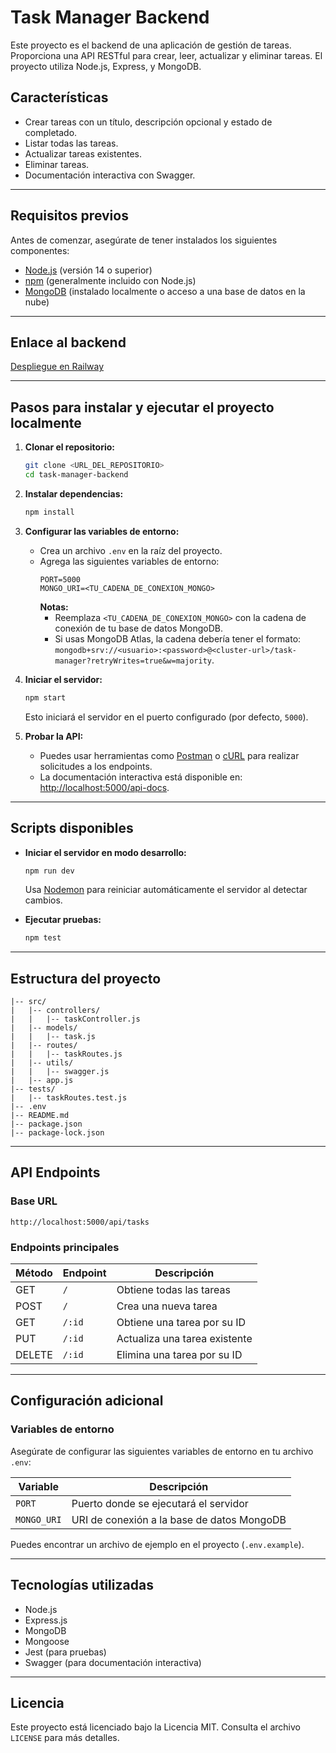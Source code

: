 # Task Manager Backend

Este proyecto es el backend de una aplicación de gestión de tareas. Proporciona una API RESTful para crear, leer, actualizar y eliminar tareas. El proyecto utiliza Node.js, Express, y MongoDB.

## Características
- Crear tareas con un título, descripción opcional y estado de completado.
- Listar todas las tareas.
- Actualizar tareas existentes.
- Eliminar tareas.
- Documentación interactiva con Swagger.

---

## Requisitos previos

Antes de comenzar, asegúrate de tener instalados los siguientes componentes:
- [Node.js](https://nodejs.org/) (versión 14 o superior)
- [npm](https://www.npmjs.com/) (generalmente incluido con Node.js)
- [MongoDB](https://www.mongodb.com/) (instalado localmente o acceso a una base de datos en la nube)

---

## Enlace al backend

[Despliegue en Railway](https://task-manager-backend-production-5cb8.up.railway.app/api/tasks)

---

## Pasos para instalar y ejecutar el proyecto localmente

1. **Clonar el repositorio:**
   ```bash
   git clone <URL_DEL_REPOSITORIO>
   cd task-manager-backend
   ```

2. **Instalar dependencias:**
   ```bash
   npm install
   ```

3. **Configurar las variables de entorno:**
   - Crea un archivo `.env` en la raíz del proyecto.
   - Agrega las siguientes variables de entorno:
     ```env
     PORT=5000
     MONGO_URI=<TU_CADENA_DE_CONEXION_MONGO>
     ```
     **Notas:**
     - Reemplaza `<TU_CADENA_DE_CONEXION_MONGO>` con la cadena de conexión de tu base de datos MongoDB.
     - Si usas MongoDB Atlas, la cadena debería tener el formato: `mongodb+srv://<usuario>:<password>@<cluster-url>/task-manager?retryWrites=true&w=majority`.

4. **Iniciar el servidor:**
   ```bash
   npm start
   ```
   Esto iniciará el servidor en el puerto configurado (por defecto, `5000`).

5. **Probar la API:**
   - Puedes usar herramientas como [Postman](https://www.postman.com/) o [cURL](https://curl.se/) para realizar solicitudes a los endpoints.
   - La documentación interactiva está disponible en: [http://localhost:5000/api-docs](http://localhost:5000/api-docs).

---

## Scripts disponibles

- **Iniciar el servidor en modo desarrollo:**
  ```bash
  npm run dev
  ```
  Usa [Nodemon](https://nodemon.io/) para reiniciar automáticamente el servidor al detectar cambios.

- **Ejecutar pruebas:**
  ```bash
  npm test
  ```

---

## Estructura del proyecto
```
|-- src/
|   |-- controllers/
|   |   |-- taskController.js
|   |-- models/
|   |   |-- task.js
|   |-- routes/
|   |   |-- taskRoutes.js
|   |-- utils/
|   |   |-- swagger.js
|   |-- app.js
|-- tests/
|   |-- taskRoutes.test.js
|-- .env
|-- README.md
|-- package.json
|-- package-lock.json
```

---

## API Endpoints

### Base URL
`http://localhost:5000/api/tasks`

### Endpoints principales

| Método | Endpoint       | Descripción                     |
|--------|----------------|---------------------------------|
| GET    | `/`            | Obtiene todas las tareas        |
| POST   | `/`            | Crea una nueva tarea            |
| GET    | `/:id`         | Obtiene una tarea por su ID     |
| PUT    | `/:id`         | Actualiza una tarea existente   |
| DELETE | `/:id`         | Elimina una tarea por su ID     |

---

## Configuración adicional

### Variables de entorno

Asegúrate de configurar las siguientes variables de entorno en tu archivo `.env`:

| Variable   | Descripción                                              |
|------------|----------------------------------------------------------|
| `PORT`     | Puerto donde se ejecutará el servidor                    |
| `MONGO_URI`| URI de conexión a la base de datos MongoDB               |

Puedes encontrar un archivo de ejemplo en el proyecto (`.env.example`).

---

## Tecnologías utilizadas
- Node.js
- Express.js
- MongoDB
- Mongoose
- Jest (para pruebas)
- Swagger (para documentación interactiva)


---

## Licencia

Este proyecto está licenciado bajo la Licencia MIT. Consulta el archivo `LICENSE` para más detalles.

